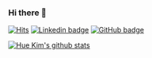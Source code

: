 ### Hi there 👋

<!--
**opklnm102/opklnm102** is a ✨ _special_ ✨ repository because its `README.md` (this file) appears on your GitHub profile.

Here are some ideas to get you started:

- 🔭 I’m currently working on ...
- 🌱 I’m currently learning ...
- 👯 I’m looking to collaborate on ...
- 🤔 I’m looking for help with ...
- 💬 Ask me about ...
- 📫 How to reach me: ...
- 😄 Pronouns: ...
- ⚡ Fun fact: ...
-->

[![Hits](https://hits.seeyoufarm.com/api/count/incr/badge.svg?url=https%3A%2F%2Fgithub.com%2Fopklnm102%2Fopklnm102&count_bg=%2379C83D&title_bg=%23555555&icon=&icon_color=%23E7E7E7&title=hits&edge_flat=false)](https://hits.seeyoufarm.com)
[![Linkedin badge](https://img.shields.io/badge/-LinkedIn-blue?style=flat-square&logo=Linkedin&logoColor=white&link=https://www.linkedin.com/in/dong-hee-kim-68a9a3a5/)](https://www.linkedin.com/in/dong-hee-kim-68a9a3a5/)
[![GitHub badge](https://img.shields.io/github/followers/opklnm102?label=follow&style=social)](https://github.com/opklnm102)

[![Hue Kim's github stats](https://github-readme-stats.vercel.app/api?username=opklnm102)](https://github.com/anuraghazra/github-readme-stats)
